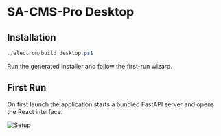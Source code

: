 # SA-CMS-Pro Desktop

## Installation

```powershell
./electron/build_desktop.ps1
```

Run the generated installer and follow the first-run wizard.

## First Run

On first launch the application starts a bundled FastAPI server and opens the React interface.

![Setup](images/setup.png)
